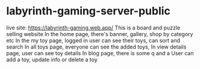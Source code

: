 # labyrinth-gaming-server-public
live site: https://labyrinth-gaming.web.app/ This is a board and puzzle selling website In the home page, there's banner, gallery, shop by category etc In the my toy page, logged in user can see their toys, can sort and search In all toys page, everyone can see the added toys, In view details page, user can see toy details In blog page, there is some q and a User can add a toy, update info or delete a toy

